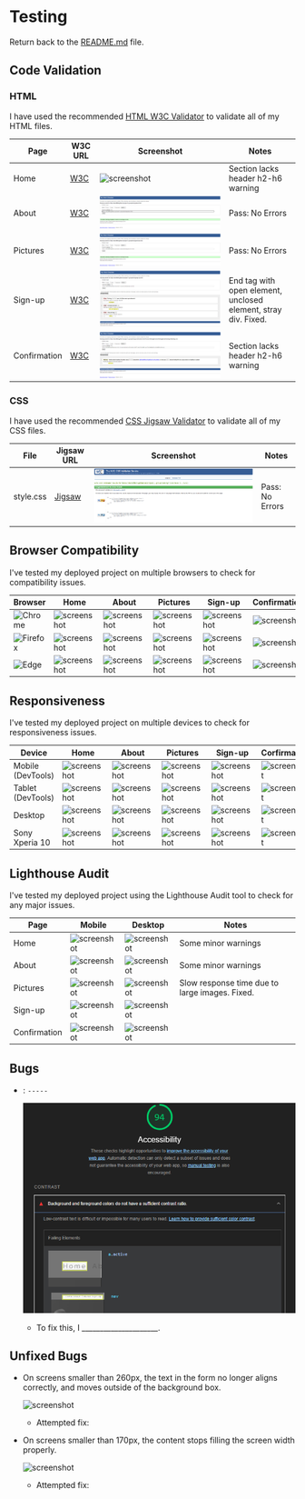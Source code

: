 # Testing

Return back to the [README.md](README.md) file.

## Code Validation

### HTML

I have used the recommended [HTML W3C Validator](https://validator.w3.org) to validate all of my HTML files.

| Page | W3C URL | Screenshot | Notes |
| --- | --- | --- | --- |
| Home | [W3C](https://validator.w3.org/nu/?doc=https%3A%2F%2Fdavidfb94.github.io%2Fproject-1-grouptraining%2Findex.html) | ![screenshot](documentation/validation/html-validation-home.png) | Section lacks header h2-h6 warning |
| About | [W3C](https://validator.w3.org/nu/?doc=https%3A%2F%2Fdavidfb94.github.io%2Fproject-1-grouptraining%2Fabout.html) | ![screenshot](documentation/validation/html-validation-about.png) | Pass: No Errors|
| Pictures| [W3C](https://validator.w3.org/nu/?doc=https%3A%2F%2Fdavidfb94.github.io%2Fproject-1-grouptraining%2Fpictures.html) | ![screenshot](documentation/validation/html-validation-pictures.png) | Pass: No Errors |
| Sign-up | [W3C](https://validator.w3.org/nu/?doc=https%3A%2F%2Fdavidfb94.github.io%2Fproject-1-grouptraining%2Fsign-up.html) | ![screenshot](documentation/validation/html-validation-signup.png) | End tag with open element, unclosed element, stray div. Fixed.|
| Confirmation | [W3C](https://validator.w3.org/nu/?doc=https%3A%2F%2Fdavidfb94.github.io%2Fproject-1-grouptraining%2Fconfirmation.html%3Ff-name%3DTesting%26l-name%3DTesting%26email%3Dtesting%2540testing.com) | ![screenshot](documentation/validation/html-validation-confirmation.png) | Section lacks header h2-h6 warning |

### CSS

I have used the recommended [CSS Jigsaw Validator](https://jigsaw.w3.org/css-validator) to validate all of my CSS files.

| File | Jigsaw URL | Screenshot | Notes |
| --- | --- | --- | --- |
| style.css | [Jigsaw](https://jigsaw.w3.org/css-validator/validator?uri=https%3A%2F%2Fdavidfb94.github.io%2Fproject-1-grouptraining%2F&profile=css3svg&usermedium=all&warning=1&vextwarning=&lang=en) | ![screenshot](documentation/validation/css-validator.png) | Pass: No Errors |

## Browser Compatibility

I've tested my deployed project on multiple browsers to check for compatibility issues.

| Browser | Home | About | Pictures | Sign-up | Confirmation | Notes |
| --- | --- | --- | --- | --- | --- | --- |
| ![Chrome](https://raw.githubusercontent.com/TravelTimN/markdown-builder/main/assets/img/chrome.png) | ![screenshot](documentation/browser-chrome-home.png) | ![screenshot](documentation/browser-chrome-about.png) | ![screenshot](documentation/browser-chrome-contact.png) | ![screenshot](documentation/browser-chrome-etc.png) | ![screenshot](documentation/browser-edge-etc.png) | Works as expected |
| ![Firefox](https://raw.githubusercontent.com/TravelTimN/markdown-builder/main/assets/img/firefox.png) | ![screenshot](documentation/browser-firefox-home.png) | ![screenshot](documentation/browser-firefox-about.png) | ![screenshot](documentation/browser-firefox-contact.png) | ![screenshot](documentation/browser-firefox-etc.png) | ![screenshot](documentation/browser-edge-etc.png) | Works as expected |
| ![Edge](https://raw.githubusercontent.com/TravelTimN/markdown-builder/main/assets/img/edge.png) | ![screenshot](documentation/browser-edge-home.png) | ![screenshot](documentation/browser-edge-about.png) | ![screenshot](documentation/browser-chrome-edge.png) | ![screenshot](documentation/browser-edge-etc.png) | ![screenshot](documentation/browser-edge-etc.png) | Works as expected |

## Responsiveness

I've tested my deployed project on multiple devices to check for responsiveness issues.

| Device | Home | About | Pictures | Sign-up | Corfirmation | Notes |
| --- | --- | --- | --- | --- | --- | --- |
| Mobile (DevTools) | ![screenshot](documentation/responsive-mobile-home.png) | ![screenshot](documentation/responsive-mobile-about.png) | ![screenshot](documentation/responsive-mobile-contact.png) | ![screenshot](documentation/responsive-mobile-etc.png) | ![screenshot](documentation/responsive-xl-etc.png) | Works as expected |
| Tablet (DevTools) | ![screenshot](documentation/responsive-tablet-home.png) | ![screenshot](documentation/responsive-tablet-about.png) | ![screenshot](documentation/responsive-tablet-contact.png) | ![screenshot](documentation/responsive-tablet-etc.png) | ![screenshot](documentation/responsive-xl-etc.png) | Works as expected |
| Desktop | ![screenshot](documentation/responsive-desktop-home.png) | ![screenshot](documentation/responsive-desktop-about.png) | ![screenshot](documentation/responsive-desktop-contact.png) | ![screenshot](documentation/responsive-desktop-etc.png) | ![screenshot](documentation/responsive-xl-etc.png) | Works as expected |
| Sony Xperia 10 | ![screenshot](documentation/responsive-xl-home.png) | ![screenshot](documentation/responsive-xl-about.png) | ![screenshot](documentation/responsive-xl-contact.png) | ![screenshot](documentation/responsive-xl-etc.png) | ![screenshot](documentation/responsive-xl-etc.png) | Works as expected |

## Lighthouse Audit

I've tested my deployed project using the Lighthouse Audit tool to check for any major issues.

| Page | Mobile | Desktop | Notes |
| --- | --- | --- | --- |
| Home | ![screenshot](documentation/lighthouse-home-mobile.png) | ![screenshot](documentation/lighthouse-home-desktop.png) | Some minor warnings |
| About | ![screenshot](documentation/lighthouse-about-mobile.png) | ![screenshot](documentation/lighthouse-about-desktop.png) | Some minor warnings |
| Pictures| ![screenshot](documentation/lighthouse-gallery-mobile.png) | ![screenshot](documentation/lighthouse-gallery-desktop.png) | Slow response time due to large images. Fixed. |
| Sign-up| ![screenshot](documentation/lighthouse-gallery-mobile.png) | ![screenshot](documentation/lighthouse-gallery-desktop.png) |  |
| Confirmation| ![screenshot](documentation/lighthouse-gallery-mobile.png) | ![screenshot](documentation/lighthouse-gallery-desktop.png) |  |

## Bugs

- : `-----`

    ![screenshot](documentation/bug01.png)

  - To fix this, I _____________________.

## Unfixed Bugs

- On screens smaller than 260px, the text in the form no longer aligns correctly, and moves outside of the background box.

    ![screenshot](documentation/unfixed-bug01.png)

  - Attempted fix:

- On screens smaller than 170px, the content stops filling the screen width properly.

    ![screenshot](documentation/unfixed-bug02.png)

  - Attempted fix:
